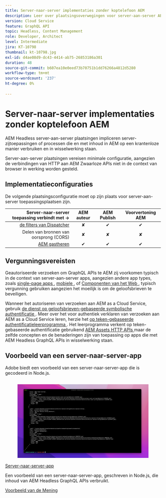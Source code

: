 ```yaml
---
title: Server-naar-server implementaties zonder koptelefoon AEM
description: Leer over plaatsingsoverwegingen voor server-aan-server AEM Headless plaatsingen.
version: Cloud Service
feature: GraphQL API
topic: Headless, Content Management
role: Developer, Architect
level: Intermediate
jira: KT-10798
thumbnail: kt-10798.jpg
exl-id: d4ae08d9-dc43-4414-ab75-26853186a301
duration: 48
source-git-commit: b607ea10e0eed73b70751b1dd76266a4812d5280
workflow-type: tm+mt
source-wordcount: '237'
ht-degree: 0%

---
```


# Server-naar-server implementaties zonder koptelefoon AEM

AEM Headless server-aan-server plaatsingen impliceren server-zijtoepassingen of processen die en met inhoud in AEM op een krantenloze manier verbruiken en in wisselwerking staan.

Server-aan-server plaatsingen vereisen minimale configuratie, aangezien de verbindingen van HTTP aan AEM Zwaarloze APIs niet in de context van browser in werking worden gesteld.

## Implementatieconfiguraties

De volgende plaatsingsconfiguratie moet op zijn plaats voor server-aan-server toepassingsplaatsen zijn.

| Server-naar-server toepassing verbindt met → | AEM auteur | AEM Publish | Voorvertoning AEM |
|---------------------------------------------------------------:|:----------:|:-----------:|:-----------:|
| [ de filters van Dispatcher ](./configurations/dispatcher-filters.md) | ✘ | ✔ | ✔ |
| Delen van bronnen van oorsprong (CORS) | ✘ | ✘ | ✘ |
| [ AEM gastheren ](./configurations/aem-hosts.md) | ✔ | ✔ | ✔ |

## Vergunningsvereisten

Geautoriseerde verzoeken om GraphQL APIs te AEM zij voorkomen typisch in de context van server-aan-server apps, aangezien andere app types, zoals [ single-page apps ](./spa.md), [ mobiele ](./mobile.md), of [ Componenten van het Web ](./web-component.md), typisch vergunning gebruiken aangezien het moeilijk is om de geloofsbrieven te beveiligen.

Wanneer het autoriseren van verzoeken aan AEM as a Cloud Service, gebruik [ de dienst op geloofsbrieven-gebaseerde symbolische authentificatie ](https://experienceleague.adobe.com/docs/experience-manager-cloud-service/content/implementing/developing/generating-access-tokens-for-server-side-apis.html). Meer over het voor authentiek verklaren van verzoeken aan AEM as a Cloud Service leren, herzie het [ op teken-gebaseerde authentificatieleerprogramma ](https://experienceleague.adobe.com/docs/experience-manager-learn/getting-started-with-aem-headless/authentication/overview.html). Het leerprogramma verkent op teken-gebaseerde authentificatie gebruikend [ AEM Assets HTTP APIs ](https://experienceleague.adobe.com/docs/experience-manager-cloud-service/content/assets/admin/mac-api-assets.html) maar de zelfde concepten en de benaderingen zijn van toepassing op apps die met AEM Headless GraphQL APIs in wisselwerking staan.

## Voorbeeld van een server-naar-server-app

Adobe biedt een voorbeeld van een server-naar-server-app die is gecodeerd in Node.js.

<div class="columns is-multiline">
    <!-- Server-to-server app -->
    <div class="column is-half-tablet is-half-desktop is-one-third-widescreen" aria-label="Server-to-server app" tabindex="0">
       <div class="card">
           <div class="card-image">
               <figure class="image is-16by9">
                   <a href="../example-apps/server-to-server-app.md" title="Server-naar-server-app" tabindex="-1">
                       <img class="is-bordered-r-small" src="../example-apps/assets/server-to-server-app/server-to-server-card.png" alt="Server-naar-server-app">
                   </a>
               </figure>
           </div>
           <div class="card-content is-padded-small">
               <div class="content">
                   <p class="headline is-size-6 has-text-weight-bold"><a href="../example-apps/server-to-server-app.md" title="Server-naar-server-app">Server-naar-server-app</a></p>
                   <p class="is-size-6">Een voorbeeld van een server-naar-server-app, geschreven in Node.js, die inhoud van AEM Headless GraphQL APIs verbruikt.</p>
                   <a href="../example-apps/server-to-server-app.md" class="spectrum-Button spectrum-Button--outline spectrum-Button--primary spectrum-Button--sizeM">
                       <span class="spectrum-Button-label has-no-wrap has-text-weight-bold"> Voorbeeld van de Mening </span>
                   </a>
               </div>
           </div>
       </div>
    </div>
</div>
